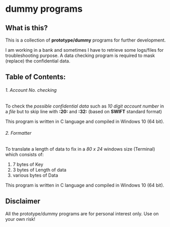 # dummy programs

## What is this?
This is a collection of **prototype/dummy** programs for further development.

I am working in a bank and sometimes I have to retrieve some logs/files for troubleshooting purpose.
A data checking program is required to mask (replace) the confidential data.

## Table of Contents:
###### 1. Account No. checking
To check the _possible confidential data_ such as _10 digit account number_ in a *file* 
but to skip line with **:20:** and **:32:**
(based on **SWIFT** standard format)

This program is written in C language and compiled in Windows 10 (64 bit).

###### 2. Formatter
To translate a length of data to fix in a *80 x 24* windows size (Terminal) which consists of:
1. 7 bytes of Key
2. 3 bytes of Length of data
3. various bytes of Data

This program is written in C language and compiled in Windows 10 (64 bit).

## Disclaimer
All the prototype/dummy programs are for personal interest only.
Use on your own risk!
